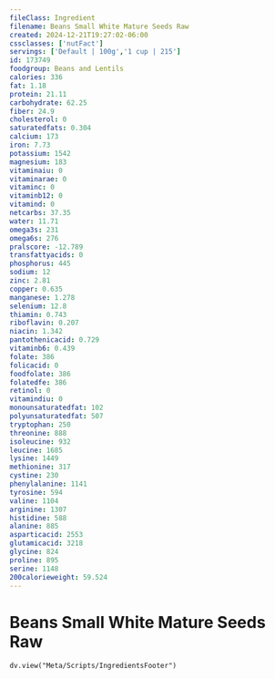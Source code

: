 ```yaml
---
fileClass: Ingredient
filename: Beans Small White Mature Seeds Raw
created: 2024-12-21T19:27:02-06:00
cssclasses: ['nutFact']
servings: ['Default | 100g','1 cup | 215']
id: 173749
foodgroup: Beans and Lentils
calories: 336
fat: 1.18
protein: 21.11
carbohydrate: 62.25
fiber: 24.9
cholesterol: 0
saturatedfats: 0.304
calcium: 173
iron: 7.73
potassium: 1542
magnesium: 183
vitaminaiu: 0
vitaminarae: 0
vitaminc: 0
vitaminb12: 0
vitamind: 0
netcarbs: 37.35
water: 11.71
omega3s: 231
omega6s: 276
pralscore: -12.789
transfattyacids: 0
phosphorus: 445
sodium: 12
zinc: 2.81
copper: 0.635
manganese: 1.278
selenium: 12.8
thiamin: 0.743
riboflavin: 0.207
niacin: 1.342
pantothenicacid: 0.729
vitaminb6: 0.439
folate: 386
folicacid: 0
foodfolate: 386
folatedfe: 386
retinol: 0
vitamindiu: 0
monounsaturatedfat: 102
polyunsaturatedfat: 507
tryptophan: 250
threonine: 888
isoleucine: 932
leucine: 1685
lysine: 1449
methionine: 317
cystine: 230
phenylalanine: 1141
tyrosine: 594
valine: 1104
arginine: 1307
histidine: 588
alanine: 885
asparticacid: 2553
glutamicacid: 3218
glycine: 824
proline: 895
serine: 1148
200calorieweight: 59.524
---
```


# Beans Small White Mature Seeds Raw

```dataviewjs
dv.view("Meta/Scripts/IngredientsFooter")
```